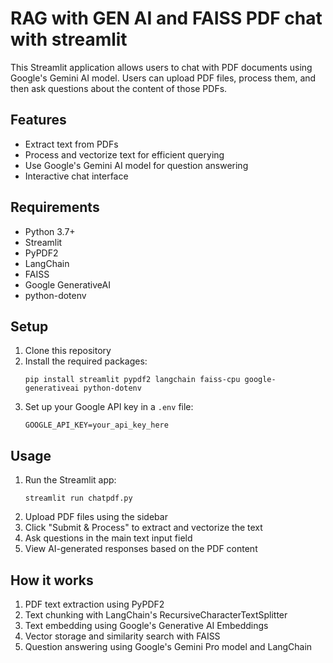 # RAG with GEN AI and FAISS PDF chat with streamlit

This Streamlit application allows users to chat with PDF documents using Google's Gemini AI model. Users can upload PDF files, process them, and then ask questions about the content of those PDFs.

## Features

- Extract text from PDFs
- Process and vectorize text for efficient querying
- Use Google's Gemini AI model for question answering
- Interactive chat interface

## Requirements

- Python 3.7+
- Streamlit
- PyPDF2
- LangChain
- FAISS
- Google GenerativeAI
- python-dotenv

## Setup

1. Clone this repository 
2. Install the required packages:
   ```
   pip install streamlit pypdf2 langchain faiss-cpu google-generativeai python-dotenv
   ```
3. Set up your Google API key in a `.env` file:
   ```
   GOOGLE_API_KEY=your_api_key_here
   ```

## Usage

1. Run the Streamlit app:
   ```
   streamlit run chatpdf.py
   ```
2. Upload PDF files using the sidebar
3. Click "Submit & Process" to extract and vectorize the text
4. Ask questions in the main text input field
5. View AI-generated responses based on the PDF content

## How it works

1. PDF text extraction using PyPDF2
2. Text chunking with LangChain's RecursiveCharacterTextSplitter
3. Text embedding using Google's Generative AI Embeddings
4. Vector storage and similarity search with FAISS
5. Question answering using Google's Gemini Pro model and LangChain

